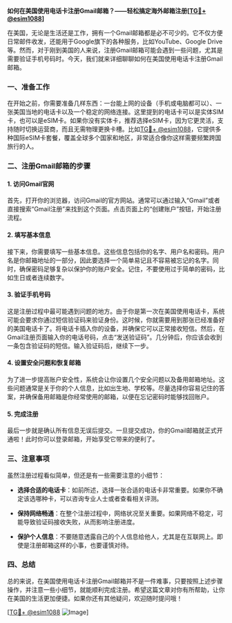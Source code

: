 **如何在美国使用电话卡注册Gmail邮箱？——轻松搞定海外邮箱注册[[TG💪+ @esim1088](https://t.me/s/esim1088)]**

在美国，无论是生活还是工作，拥有一个Gmail邮箱都是必不可少的。它不仅方便日常邮件收发，还能用于Google旗下的各种服务，比如YouTube、Google Drive等。然而，对于刚到美国的人来说，注册Gmail邮箱可能会遇到一些问题，尤其是需要验证手机号码时。今天，我们就来详细聊聊如何在美国使用电话卡注册Gmail邮箱。

### 一、准备工作

在开始之前，你需要准备几样东西：一台能上网的设备（手机或电脑都可以）、一张美国当地的电话卡以及一个稳定的网络连接。这里提到的电话卡可以是实体SIM卡，也可以是eSIM卡。如果你没有实体卡，推荐选择eSIM卡，因为它更灵活，支持随时切换运营商，而且无需物理更换卡槽。比如[TG💪+ @esim1088](https://t.me/s/esim1088)，它提供多种国际eSIM卡套餐，覆盖全球多个国家和地区，非常适合像你这样需要频繁跨国旅行的人。

### 二、注册Gmail邮箱的步骤

#### 1. 访问Gmail官网

首先，打开你的浏览器，访问Gmail的官方网站。通常可以通过输入“Gmail”或者直接搜索“Gmail注册”来找到这个页面。点击页面上的“创建账户”按钮，开始注册流程。

#### 2. 填写基本信息

接下来，你需要填写一些基本信息。这些信息包括你的名字、用户名和密码。用户名是你邮箱地址的一部分，因此要选择一个简单易记且不容易被忘记的名字。同时，确保密码足够复杂以保护你的账户安全。记住，不要使用过于简单的密码，比如生日或者连续数字。

#### 3. 验证手机号码

这是注册过程中最可能遇到问题的地方。由于你是第一次在美国使用电话卡，系统可能会要求你通过短信验证码来验证身份。这时候，你就需要用到那张已经准备好的美国电话卡了。将电话卡插入你的设备，并确保它可以正常接收短信。然后，在Gmail注册页面输入你的电话号码，点击“发送验证码”。几分钟后，你应该会收到一条包含验证码的短信。输入验证码后，继续下一步。

#### 4. 设置安全问题和恢复邮箱

为了进一步提高账户安全性，系统会让你设置几个安全问题以及备用邮箱地址。这些问题通常是关于你的个人信息，比如出生地、学校等。尽量选择你容易记住的答案，并确保备用邮箱是你经常使用的邮箱，以便在忘记密码时能够找回账户。

#### 5. 完成注册

最后一步就是确认所有信息无误后提交。一旦提交成功，你的Gmail邮箱就正式开通啦！此时你可以登录邮箱，开始享受它带来的便利了。

### 三、注意事项

虽然注册过程看似简单，但还是有一些需要注意的小细节：

- **选择合适的电话卡**：如前所述，选择一张合适的电话卡非常重要。如果你不确定该选哪种卡，可以咨询专业人士或者查看相关评测。
  
- **保持网络畅通**：在整个注册过程中，网络状况至关重要。如果网络不稳定，可能导致验证码接收失败，从而影响注册进度。

- **保护个人信息**：不要随意透露自己的个人信息给他人，尤其是在互联网上。即使是注册邮箱这样的小事，也要谨慎对待。

### 四、总结

总的来说，在美国使用电话卡注册Gmail邮箱并不是一件难事，只要按照上述步骤操作，并注意一些小细节，就能顺利完成注册。希望这篇文章对你有所帮助，让你在美国的生活更加便捷。如果你还有其他疑问，欢迎随时提问哦！

[[TG💪+ @esim1088](https://t.me/s/esim1088) ![Image](https://i.postimg.cc/4NQfJmqS/Snipaste-2025-05-13-00-14-12.png)]